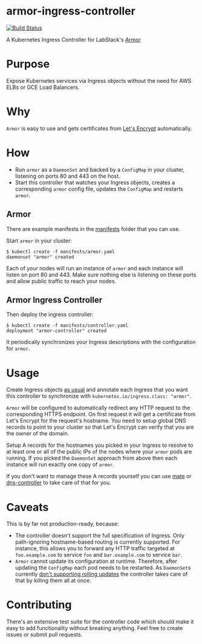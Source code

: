 # armor-ingress-controller
[![Build Status](https://travis-ci.org/linki/armor-ingress-controller.svg?branch=master)](https://travis-ci.org/linki/armor-ingress-controller)

A Kubernetes Ingress Controller for  LabStack's [Armor](https://github.com/labstack/armor)

# Purpose

Expose Kubernetes services via Ingress objects without the need for AWS ELBs or GCE Load Balancers.

# Why

`Armor` is easy to use and gets certificates from [Let's Encrypt](https://letsencrypt.org/) automatically.

# How

* Run `armor` as a `DaemonSet` and backed by a `ConfigMap` in your cluster, listening on ports 80 and 443 on the host.
* Start this controller that watches your Ingress objects, creates a corresponding `armor` config file, updates the `ConfigMap` and restarts `armor`.

## Armor

There are example manifests in the [manifests](manifests) folder that you can use.

Start `armor` in your cluster:

```console
$ kubectl create -f manifests/armor.yaml
daemonset "armor" created
```

Each of your nodes will run an instance of `armor` and each instance will listen on port 80 and 443. Make sure nothing else is listening on these ports and allow public traffic to reach your nodes.

## Armor Ingress Controller

Then deploy the ingress controller:

```console
$ kubectl create -f manifests/controller.yaml
deployment "armor-controller" created
```

It periodically synchronizes your Ingress descriptions with the configuration for `armor`.

# Usage

Create Ingress objects [as usual](https://kubernetes.io/docs/user-guide/ingress) and annotate each Ingress that you want this controller to synchronize with `kubernetes.io/ingress.class: "armor"`.

`Armor` will be configured to automatically redirect any HTTP request to the corresponding HTTPS endpoint. On first request it will get a certificate from Let's Encrypt for the request's hostname. You need to setup global DNS records to point to your cluster so that Let's Encrypt can verify that you are the owner of the domain.

Setup A records for the hostnames you picked in your Ingress to resolve to at least one or all of the public IPs of the nodes where your `armor` pods are running. If you picked the `DaemonSet` approach from above then each instance will run exactly one copy of `armor`.

If you don't want to manage these A records yourself you can use [mate](https://github.com/zalando-incubator/mate) or [dns-controller](https://github.com/kubernetes/kops/tree/master/dns-controller) to take care of that for you.

# Caveats

This is by far not production-ready, because:

* The controller doesn't support the full specification of Ingress. Only path-ignoring hostname-based routing is currently supported. For instance, this allows you to forward any HTTP traffic targeted at `foo.example.com` to service `foo` and `bar.example.com` to service `bar`.
* `Armor` cannot update its configuration at runtime. Therefore, after updating the `ConfigMap` each pod needs to be restarted. As `DaemonSet`s currently [don't supporting rolling updates](https://github.com/kubernetes/kubernetes/pull/31693) the controller takes care of that by killing them all at once.

# Contributing

There's an extensive test suite for the controller code which should make it easy to add functionality without breaking anything. Feel free to create issues or submit pull requests.
